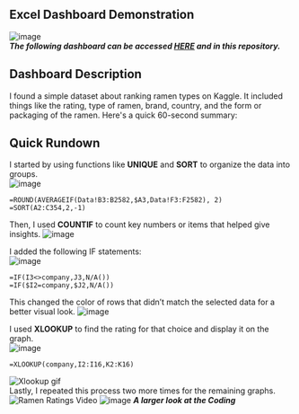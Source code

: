 ## Excel Dashboard Demonstration 

![image](https://github.com/user-attachments/assets/6f2861c7-20eb-4ec5-8335-8aadedd07582)
 <BR>
**_The following dashboard can be accessed [HERE](https://1drv.ms/x/s!AuV0f7giR2NGhC6TURBWo16u7rl8?e=SQLigE) and in this repository._**

## Dashboard Description
I found a simple dataset about ranking ramen types on Kaggle. It included things like the rating, type of ramen, brand, country, and the form or packaging of the ramen. 
Here's a quick 60-second summary:

## Quick Rundown

I started by using functions like **UNIQUE** and **SORT** to organize the data into groups. 
<br>
![image](https://github.com/user-attachments/assets/14753c0f-cc5c-49a2-9521-3d51c2714d02)

```
=ROUND(AVERAGEIF(Data!B3:B2582,$A3,Data!F3:F2582), 2)
=SORT(A2:C354,2,-1)
```

Then, I used **COUNTIF** to count key numbers or items that helped give insights.
![image](https://github.com/user-attachments/assets/4ed890f1-4f2d-405d-923b-e18aa7dda205)

I added the following IF statements:
<br>
![image](https://github.com/user-attachments/assets/31bc877a-33e1-450d-acb8-2d78bb111e77)
<br>
```
=IF(I3<>company,J3,N/A())
=IF($I2=company,$J2,N/A())
```
This changed the color of rows that didn’t match the selected data for a better visual look.
![image](https://github.com/user-attachments/assets/df6bb6cf-63c4-4641-b596-b0874ee00a9d)




I used **XLOOKUP** to find the rating for that choice and display it on the graph. <br>
![image](https://github.com/user-attachments/assets/266e7dc4-3ac3-4124-9b5f-210b23cf3180)


```
=XLOOKUP(company,I2:I16,K2:K16)
```

![Xlookup gif](https://github.com/user-attachments/assets/18ac1325-0759-486b-b38f-ed8a6c7b896c) <br>
Lastly, I repeated this process two more times for the remaining graphs.
<br>
![Ramen Ratings Video](https://github.com/user-attachments/assets/5586ac24-790e-4567-9eb3-aae6bde09b27)
![image](https://github.com/user-attachments/assets/2885d27a-e4ad-49c2-837b-6ffdc61b9ac9)
**_A larger look at the Coding_**


